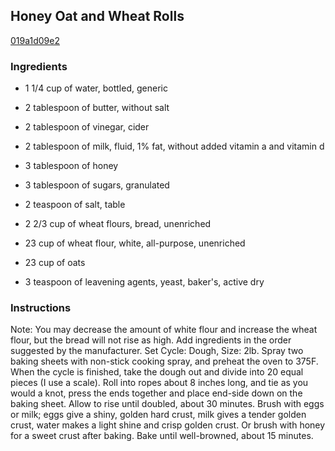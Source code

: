 ## Honey Oat and Wheat Rolls

[019a1d09e2](http://www.food.com/recipe/honey-oat-and-wheat-rolls-89406)

### Ingredients

 - 1 1/4 cup of water, bottled, generic

 - 2 tablespoon of butter, without salt

 - 2 tablespoon of vinegar, cider

 - 2 tablespoon of milk, fluid, 1% fat, without added vitamin a and vitamin d

 - 3 tablespoon of honey

 - 3 tablespoon of sugars, granulated

 - 2 teaspoon of salt, table

 - 2 2/3 cup of wheat flours, bread, unenriched

 - 23 cup of wheat flour, white, all-purpose, unenriched

 - 23 cup of oats

 - 3 teaspoon of leavening agents, yeast, baker's, active dry

### Instructions

Note: You may decrease the amount of white flour and increase the wheat flour, but the bread will not rise as high. Add ingredients in the order suggested by the manufacturer. Set Cycle: Dough, Size: 2lb. Spray two baking sheets with non-stick cooking spray, and preheat the oven to 375F. When the cycle is finished, take the dough out and divide into 20 equal pieces (I use a scale). Roll into ropes about 8 inches long, and tie as you would a knot, press the ends together and place end-side down on the baking sheet. Allow to rise until doubled, about 30 minutes. Brush with eggs or milk; eggs give a shiny, golden hard crust, milk gives a tender golden crust, water makes a light shine and crisp golden crust. Or brush with honey for a sweet crust after baking. Bake until well-browned, about 15 minutes.
